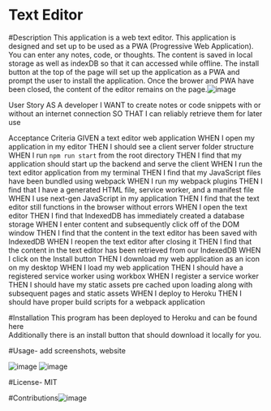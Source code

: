 # Text Editor

#Description
This application is a web text editor. This application is designed and set up to be used as a PWA (Progressive Web Application). You can enter any notes, code, or thoughts. The content is saved in local storage as well as indexDB so that it can accessed while offline. The install button at the top of the page will set up the application as a PWA and prompt the user to install the application. Once the brower and PWA have been closed, the content of the editor remains on the page.![image](https://user-images.githubusercontent.com/110504360/219984598-50f25469-fd2f-4dae-b7df-c7a78b973be3.png)

User Story
AS A developer
I WANT to create notes or code snippets with or without an internet connection
SO THAT I can reliably retrieve them for later use

Acceptance Criteria
GIVEN a text editor web application
WHEN I open my application in my editor
THEN I should see a client server folder structure
WHEN I run `npm run start` from the root directory
THEN I find that my application should start up the backend and serve the client
WHEN I run the text editor application from my terminal
THEN I find that my JavaScript files have been bundled using webpack
WHEN I run my webpack plugins
THEN I find that I have a generated HTML file, service worker, and a manifest file
WHEN I use next-gen JavaScript in my application
THEN I find that the text editor still functions in the browser without errors
WHEN I open the text editor
THEN I find that IndexedDB has immediately created a database storage
WHEN I enter content and subsequently click off of the DOM window
THEN I find that the content in the text editor has been saved with IndexedDB
WHEN I reopen the text editor after closing it
THEN I find that the content in the text editor has been retrieved from our IndexedDB
WHEN I click on the Install button
THEN I download my web application as an icon on my desktop
WHEN I load my web application
THEN I should have a registered service worker using workbox
WHEN I register a service worker
THEN I should have my static assets pre cached upon loading along with subsequent pages and static assets
WHEN I deploy to Heroku
THEN I should have proper build scripts for a webpack application

#Installation
This program has been deployed to Heroku and can be found here  
Additionally there is an install button that should download it locally for you.

#Usage- add screenshots, website

![image](https://user-images.githubusercontent.com/110504360/219986027-2e73d85d-6923-41b9-b4f7-8882edf3897e.png)
![image](https://user-images.githubusercontent.com/110504360/219986031-59e0fd30-fab1-4909-9857-7a4a3cfffcd5.png)


#License- MIT


#Contributions![image](https://user-images.githubusercontent.com/110504360/219984709-e9ccf5ea-b129-456a-8575-b98ed1c61e41.png)
